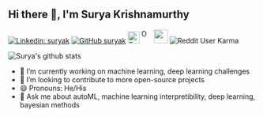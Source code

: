 ## Hi there 👋, I'm Surya Krishnamurthy

[![Linkedin: suryak](https://img.shields.io/badge/-suryak-blue?style=flat-square&logo=Linkedin&logoColor=white&link=https://www.linkedin.com/in/surya-krishnamurthy/)](https://www.linkedin.com/in/surya-krishnamurthy/)
[![GitHub suryak](https://img.shields.io/github/followers/SuryaThiru?label=follow&style=social)](https://github.com/SuryaThiru)
<a href="https://sourcerer.io/suryathiru" target="_blank"><img src="https://sourcerer.io/icons/logo-sharing.svg" height="24px" alt="Sourcerer"></a>
<a itemprop="sameAs" content="https://orcid.org/0000-0002-6876-570X" href="https://orcid.org/0000-0002-6876-570X" target="orcid.widget" rel="me noopener noreferrer" style="vertical-align:top;"><img src="https://orcid.org/sites/default/files/images/orcid_24x24.png" style="width:1em;margin-right:.5em;" alt="ORCID iD icon"></a>
<a href="https://medium.com/@surya.thiru001" target="_blank"><img src="https://miro.medium.com/fit/c/56/56/1*6_fgYnisCa9V21mymySIvA.png" width=28 height=28></a>
![Reddit User Karma](https://img.shields.io/reddit/user-karma/combined/surya-k?label=surya-k&style=social)

![Surya's github stats](https://github-readme-stats.vercel.app/api?username=SuryaThiru&show_icons=true&theme=dracula&count_private=true)

<!--
**SuryaThiru/SuryaThiru** is a ✨ _special_ ✨ repository because its `README.md` (this file) appears on your GitHub profile.

Here are some ideas to get you started:

- 🔭 I’m currently working on ...
- 🌱 I’m currently learning ...
- 👯 I’m looking to collaborate on ...
- 🤔 I’m looking for help with ...
- 💬 Ask me about ...
- 📫 How to reach me: ...
- 😄 Pronouns: ...
- ⚡ Fun fact: ...
-->

- 🔭 I’m currently working on machine learning, deep learning challenges
- 👯 I’m looking to contribute to more open-source projects
- 😄 Pronouns: He/His
- 💬 Ask me about autoML, machine learning interpretibility, deep learning, bayesian methods
